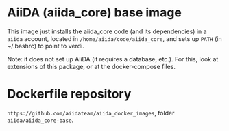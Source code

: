 # AiiDA (aiida_core) base image

This image just installs the aiida_core code (and its dependencies)
in a `aiida` account, located in `/home/aiida/code/aiida_core`, and
sets up `PATH` (in ~/.bashrc) to point to verdi.

Note: it does not set up AiiDA (it requires a database, etc.). For this,
look at extensions of this package, or at the docker-compose files.

# Dockerfile repository

`https://github.com/aiidateam/aiida_docker_images`, folder `aiida/aiida_core-base`.
